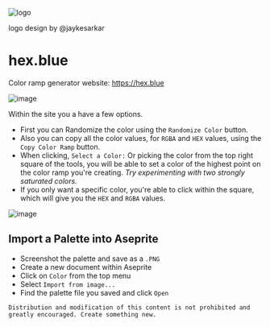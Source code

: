 ![logo](https://github.com/calvinmorett/hexblue/assets/11654917/c550a5b2-b1ad-42b7-a278-4eeea0b92ac7)

logo design by @jaykesarkar


# hex.blue
Color ramp generator website: https://hex.blue

![image](https://github.com/calvinmorett/hexblue/assets/11654917/0a34d240-36e2-4f57-8f21-06844067d56c)

Within the site you a have a few options. 
- First you can Randomize the color using the `Randomize Color` button.
- Also you can copy all the color values, for `RGBA` and `HEX` values, using the `Copy Color Ramp` button.
- When clicking, `Select a Color:` Or picking the color from the top right square of the tools, you will be able to set a color of the highest point on the color ramp you're creating. *Try experimenting with two strongly saturated colors.*
- If you only want a specific color, you're able to click within the square, which will give you the `HEX` and `RGBA` values.

![image](https://github.com/calvinmorett/hexblue/assets/11654917/98feaf7a-efe0-4b35-b076-80704406958f)


**Import a Palette into Aseprite**
----

- Screenshot the palette and save as a `.PNG`
- Create a new document within Aseprite
- Click on `Color` from the top menu
- Select `Import from image...`
- Find the palette file you saved and click `Open`

`Distribution and modification of this content is not prohibited and greatly encouraged. Create something new.`
